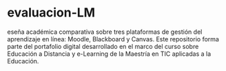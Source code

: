 # evaluacion-LM
eseña académica comparativa sobre tres plataformas de gestión del aprendizaje en línea: Moodle, Blackboard y Canvas. Este repositorio forma parte del portafolio digital desarrollado en el marco del curso sobre Educación a Distancia y e-Learning de la Maestría en TIC aplicadas a la Educación.
